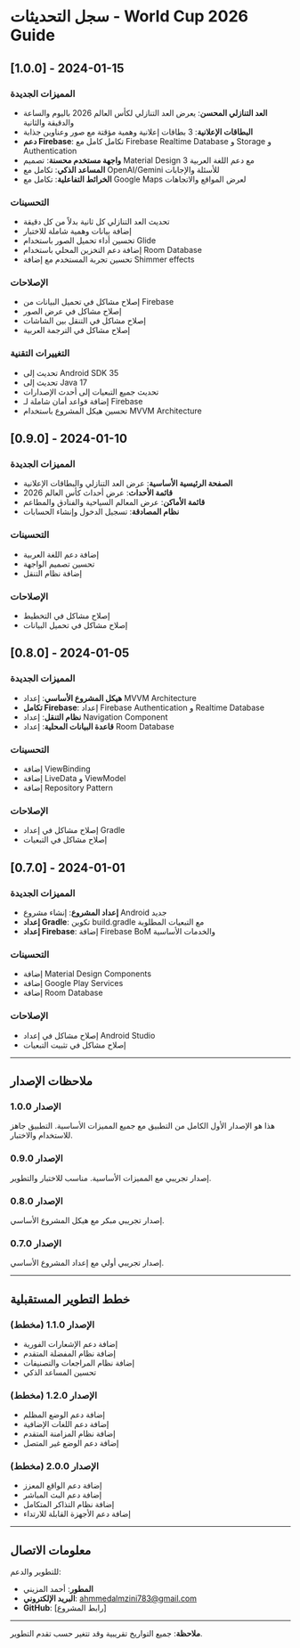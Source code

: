 # سجل التحديثات - World Cup 2026 Guide

## [1.0.0] - 2024-01-15

### المميزات الجديدة
- **العد التنازلي المحسن**: يعرض العد التنازلي لكأس العالم 2026 باليوم والساعة والدقيقة والثانية
- **البطاقات الإعلانية**: 3 بطاقات إعلانية وهمية مؤقتة مع صور وعناوين جذابة
- **دعم Firebase**: تكامل كامل مع Firebase Realtime Database و Storage و Authentication
- **واجهة مستخدم محسنة**: تصميم Material Design 3 مع دعم اللغة العربية
- **المساعد الذكي**: تكامل مع OpenAI/Gemini للأسئلة والإجابات
- **الخرائط التفاعلية**: تكامل مع Google Maps لعرض المواقع والاتجاهات

### التحسينات
- تحديث العد التنازلي كل ثانية بدلاً من كل دقيقة
- إضافة بيانات وهمية شاملة للاختبار
- تحسين أداء تحميل الصور باستخدام Glide
- إضافة دعم التخزين المحلي باستخدام Room Database
- تحسين تجربة المستخدم مع إضافة Shimmer effects

### الإصلاحات
- إصلاح مشاكل في تحميل البيانات من Firebase
- إصلاح مشاكل في عرض الصور
- إصلاح مشاكل في التنقل بين الشاشات
- إصلاح مشاكل في الترجمة العربية

### التغييرات التقنية
- تحديث إلى Android SDK 35
- تحديث إلى Java 17
- تحديث جميع التبعيات إلى أحدث الإصدارات
- إضافة قواعد أمان شاملة لـ Firebase
- تحسين هيكل المشروع باستخدام MVVM Architecture

## [0.9.0] - 2024-01-10

### المميزات الجديدة
- **الصفحة الرئيسية الأساسية**: عرض العد التنازلي والبطاقات الإعلانية
- **قائمة الأحداث**: عرض أحداث كأس العالم 2026
- **قائمة الأماكن**: عرض المعالم السياحية والفنادق والمطاعم
- **نظام المصادقة**: تسجيل الدخول وإنشاء الحسابات

### التحسينات
- إضافة دعم اللغة العربية
- تحسين تصميم الواجهة
- إضافة نظام التنقل

### الإصلاحات
- إصلاح مشاكل في التخطيط
- إصلاح مشاكل في تحميل البيانات

## [0.8.0] - 2024-01-05

### المميزات الجديدة
- **هيكل المشروع الأساسي**: إعداد MVVM Architecture
- **تكامل Firebase**: إعداد Firebase Authentication و Realtime Database
- **نظام التنقل**: إعداد Navigation Component
- **قاعدة البيانات المحلية**: إعداد Room Database

### التحسينات
- إضافة ViewBinding
- إضافة LiveData و ViewModel
- إضافة Repository Pattern

### الإصلاحات
- إصلاح مشاكل في إعداد Gradle
- إصلاح مشاكل في التبعيات

## [0.7.0] - 2024-01-01

### المميزات الجديدة
- **إعداد المشروع**: إنشاء مشروع Android جديد
- **إعداد Gradle**: تكوين build.gradle مع التبعيات المطلوبة
- **إعداد Firebase**: إضافة Firebase BoM والخدمات الأساسية

### التحسينات
- إضافة Material Design Components
- إضافة Google Play Services
- إضافة Room Database

### الإصلاحات
- إصلاح مشاكل في إعداد Android Studio
- إصلاح مشاكل في تثبيت التبعيات

---

## ملاحظات الإصدار

### الإصدار 1.0.0
هذا هو الإصدار الأول الكامل من التطبيق مع جميع المميزات الأساسية. التطبيق جاهز للاستخدام والاختبار.

### الإصدار 0.9.0
إصدار تجريبي مع المميزات الأساسية. مناسب للاختبار والتطوير.

### الإصدار 0.8.0
إصدار تجريبي مبكر مع هيكل المشروع الأساسي.

### الإصدار 0.7.0
إصدار تجريبي أولي مع إعداد المشروع الأساسي.

---

## خطط التطوير المستقبلية

### الإصدار 1.1.0 (مخطط)
- إضافة دعم الإشعارات الفورية
- إضافة نظام المفضلة المتقدم
- إضافة نظام المراجعات والتصنيفات
- تحسين المساعد الذكي

### الإصدار 1.2.0 (مخطط)
- إضافة دعم الوضع المظلم
- إضافة دعم اللغات الإضافية
- إضافة نظام المزامنة المتقدم
- إضافة دعم الوضع غير المتصل

### الإصدار 2.0.0 (مخطط)
- إضافة دعم الواقع المعزز
- إضافة دعم البث المباشر
- إضافة نظام التذاكر المتكامل
- إضافة دعم الأجهزة القابلة للارتداء

---

## معلومات الاتصال

للتطوير والدعم:
- **المطور**: أحمد المزيني
- **البريد الإلكتروني**: ahmmedalmzini783@gmail.com
- **GitHub**: [رابط المشروع]

---

**ملاحظة**: جميع التواريخ تقريبية وقد تتغير حسب تقدم التطوير.